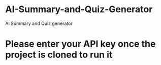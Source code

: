 # AI-Summary-and-Quiz-Generator
AI Summary and Quiz generator
# Please enter your API key once the project is cloned to run it
